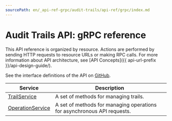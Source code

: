 ```yaml
---
sourcePath: en/_api-ref-grpc/audit-trails/api-ref/grpc/index.md
---
```

# Audit Trails API: gRPC reference
This API reference is organized by resource. Actions are performed by sending HTTP requests to resource URLs or making RPC calls. For more information about API architecture, see [API Concepts]({{ api-url-prefix }}/api-design-guide/).

See the interface definitions of the API on [GitHub](https://github.com/yandex-cloud/cloudapi).

Service | Description
--- | ---
[TrailService](./trail_service.md) | A set of methods for managing trails.
[OperationService](./operation_service.md) | A set of methods for managing operations for asynchronous API requests.
